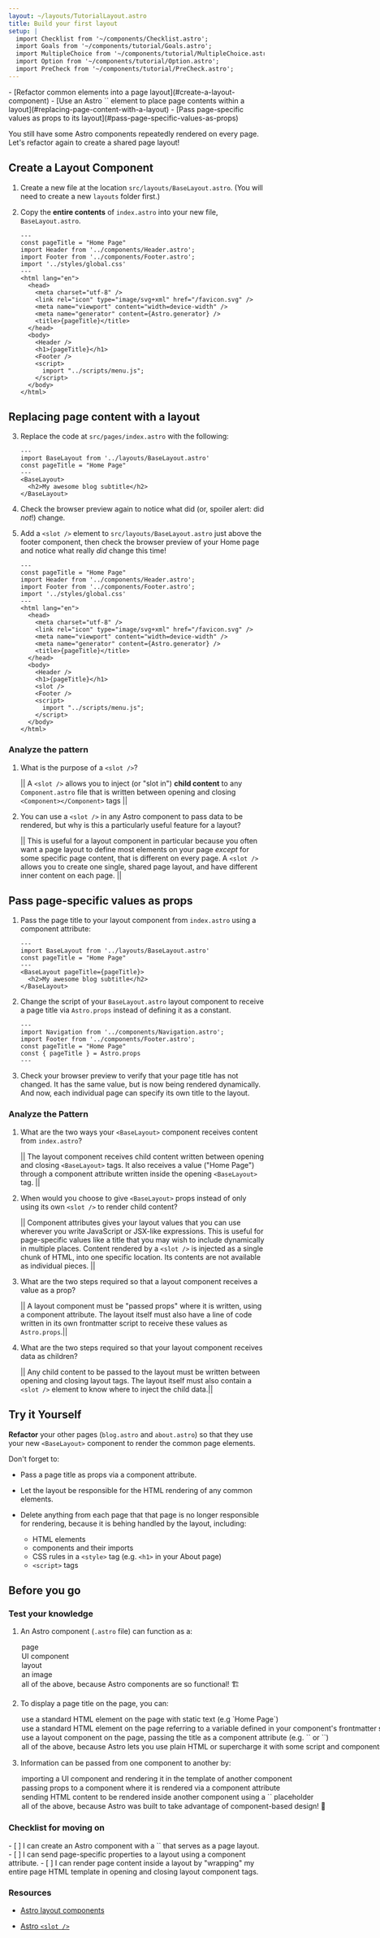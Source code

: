 ```yaml
---
layout: ~/layouts/TutorialLayout.astro
title: Build your first layout
setup: |
  import Checklist from '~/components/Checklist.astro';
  import Goals from '~/components/tutorial/Goals.astro';
  import MultipleChoice from '~/components/tutorial/MultipleChoice.astro';
  import Option from '~/components/tutorial/Option.astro';
  import PreCheck from '~/components/tutorial/PreCheck.astro';
---
```


<PreCheck>
  - [Refactor common elements into a page layout](#create-a-layout-component)
  - [Use an Astro `<slot />` element to place page contents within a layout](#replacing-page-content-with-a-layout)
  - [Pass page-specific values as props to its layout](#pass-page-specific-values-as-props)
</PreCheck>

You still have some Astro components repeatedly rendered on every page. Let's refactor again to create a shared page layout!

## Create a Layout Component

1. Create a new file at the location `src/layouts/BaseLayout.astro`. (You will need to create a new `layouts` folder first.)

2. Copy the **entire contents** of `index.astro` into your new file, `BaseLayout.astro`.

    ```astro title="src/layouts/BaseLayout.astro"
    ---
    const pageTitle = "Home Page"
    import Header from '../components/Header.astro';
    import Footer from '../components/Footer.astro';
    import '../styles/global.css'
    ---
    <html lang="en">
      <head>
        <meta charset="utf-8" />
        <link rel="icon" type="image/svg+xml" href="/favicon.svg" />
        <meta name="viewport" content="width=device-width" />
        <meta name="generator" content={Astro.generator} />
        <title>{pageTitle}</title>
      </head>
      <body>
        <Header />
        <h1>{pageTitle}</h1>
        <Footer />
        <script>
          import "../scripts/menu.js";
        </script>
      </body>
    </html>
    ```

## Replacing page content with a layout

3. Replace the code at `src/pages/index.astro` with the following:

    ```astro title="src/pages/index.astro"
    ---
    import BaseLayout from '../layouts/BaseLayout.astro'
    const pageTitle = "Home Page"
    ---
    <BaseLayout>
      <h2>My awesome blog subtitle</h2>
    </BaseLayout>
    ```
 
4. Check the browser preview again to notice what did (or, spoiler alert: did _not_!) change.
    
5. Add a `<slot />` element to `src/layouts/BaseLayout.astro` just above the footer component, then check the browser preview of your Home page and notice what really _did_ change this time!

    ```astro title="src/layouts/BaseLayout.astro" ins={18}
    ---
    const pageTitle = "Home Page"
    import Header from '../components/Header.astro';
    import Footer from '../components/Footer.astro';
    import '../styles/global.css'
    ---
    <html lang="en">
      <head>
        <meta charset="utf-8" />
        <link rel="icon" type="image/svg+xml" href="/favicon.svg" />
        <meta name="viewport" content="width=device-width" />
        <meta name="generator" content={Astro.generator} />
        <title>{pageTitle}</title>
      </head>
      <body>
        <Header />
        <h1>{pageTitle}</h1>
        <slot />
        <Footer />
        <script>
          import "../scripts/menu.js";
        </script>
      </body>
    </html>
    ```

### Analyze the pattern

1. What is the purpose of a `<slot />`?

    || A `<slot />` allows you to inject (or "slot in") **child content** to any `Component.astro` file that is written between opening and closing `<Component></Component>` tags ||

2. You can use a `<slot />` in any Astro component to pass data to be rendered, but why is this a particularly useful feature for a layout?

    || This is useful for a layout component in particular because you often want a page layout to define most elements on your page _except_ for some specific page content, that is different on every page. A `<slot />` allows you to create one single, shared page layout, and have different inner content on each page.  ||

## Pass page-specific values as props

1. Pass the page title to your layout component from `index.astro` using a component attribute: 

    ```astro title="src/pages/index.astro" 'title={pageTitle}'
    ---
    import BaseLayout from '../layouts/BaseLayout.astro'
    const pageTitle = "Home Page"
    ---
    <BaseLayout pageTitle={pageTitle}>
      <h2>My awesome blog subtitle</h2>
    </BaseLayout>
    ```

2. Change the script of your `BaseLayout.astro` layout component to receive a page title via `Astro.props` instead of defining it as a constant.

    ```astro title="src/layouts/BaseLayout.astro" del={4} ins={5}
    ---
    import Navigation from '../components/Navigation.astro';
    import Footer from '../components/Footer.astro';
    const pageTitle = "Home Page"
    const { pageTitle } = Astro.props
    ---
    ```

3. Check your browser preview to verify that your page title has not changed. It has the same value, but is now being rendered dynamically. And now, each individual page can specify its own title to the layout.

### Analyze the Pattern

1. What are the two ways your `<BaseLayout>` component receives content from `index.astro`?

    || The layout component receives child content written between opening and closing `<BaseLayout>` tags. It also receives a value ("Home Page") through a component attribute written inside the opening `<BaseLayout>` tag. ||

1. When would you choose to give `<BaseLayout>` props instead of only using its own `<slot />` to render child content?

    || Component attributes gives your layout values that you can use wherever you write JavaScript or JSX-like expressions. This is useful for page-specific values like a title that you may wish to include dynamically in multiple places. Content rendered by a `<slot />` is injected as a single chunk of HTML, into one specific location. Its contents are not available as individual pieces. ||

1. What are the two steps required so that a layout component receives a value as a prop?

    || A layout component must be "passed props" where it is written, using a component attribute. The layout itself must also have a line of code written in its own frontmatter script to receive these values as `Astro.props`.||

1. What are the two steps required so that your layout component receives data as children?

    || Any child content to be passed to the layout must be written between opening and closing layout tags. The layout itself must also contain a `<slot />` element to know where to inject the child data.||
 
## Try it Yourself

**Refactor** your other pages (`blog.astro` and `about.astro`) so that they use your new `<BaseLayout>` component to render the common page elements.

Don't forget to:

- Pass a page title as props via a component attribute.

- Let the layout be responsible for the HTML rendering of any common elements.

- Delete anything from each page that that page is no longer responsible for rendering, because it is behing handled by the layout, including: 

  - HTML elements
  - components and their imports 
  - CSS rules in a `<style>` tag (e.g. `<h1>` in your About page)
  - `<script>` tags


## Before you go

### Test your knowledge

1. An Astro component (`.astro` file) can function as a:

    <MultipleChoice>
      <Option>page</Option>
      <Option>UI component</Option>
      <Option>layout</Option>
      <Option>an image</Option>
      <Option isCorrect>all of the above, because Astro components are so functional! 🏗️</Option>
    </MultipleChoice>

2. To display a page title on the page, you can:

    <MultipleChoice>
      <Option>
        use a standard HTML element on the page with static text (e.g `<h1>Home Page</h1>`)
      </Option>
      <Option>
        use a standard HTML element on the page referring to a variable defined in your component's frontmatter script (e.g. `<h1>{pageTitle}</h1>`)
      </Option>
      <Option>
        use a layout component on the page, passing the title as a component attribute (e.g. `<BaseLayout title="Home Page" />` or `<BaseLayout title={pageTitle} />`)
      </Option>
      <Option isCorrect>
        all of the above, because Astro lets you use plain HTML or supercharge it with some script and components! 💪
      </Option>
    </MultipleChoice>

3. Information can be passed from one component to another by:

    <MultipleChoice>
      <Option>
        importing a UI component and rendering it in the template of another component
      </Option>
      <Option>
        passing props to a component where it is rendered via a component attribute
      </Option>
      <Option>
        sending HTML content to be rendered inside another component using a `<slot />` placeholder
      </Option>
      <Option isCorrect>
        all of the above, because Astro was built to take advantage of component-based design! 🧩
      </Option>
    </MultipleChoice>


### Checklist for moving on

<Checklist key="layout">
- [ ] I can create an Astro component with a `<slot />` that serves as a page layout.
- [ ] I can send page-specific properties to a layout using a component attribute.
- [ ] I can render page content inside a layout by "wrapping" my entire page HTML template in opening and closing layout component tags.
</Checklist>

### Resources

- [Astro layout components](/en/core-concepts/layouts/)

- [Astro `<slot />`](/en/core-concepts/astro-components/#slots)
